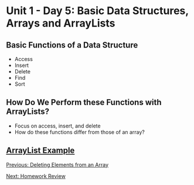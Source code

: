 # Unit 1 - Day 5: Basic Data Structures, Arrays and ArrayLists

## Basic Functions of a Data Structure
  * Access
  * Insert
  * Delete
  * Find
  * Sort

## How Do We Perform these Functions with ArrayLists?
  * Focus on access, insert, and delete
  * How do these functions differ from those of an array?

## [ArrayList Example](https://github.com/blwatkins/Data-Structures-From-A-New-Perspective/tree/master/1_Introduction/Day5/ArrayLists)

[Previous: Deleting Elements from an Array](homework.md)

[Next: Homework Review](day6.md)
